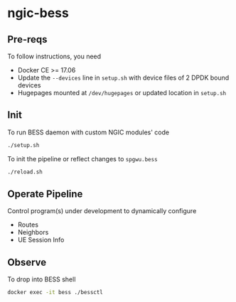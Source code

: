 # ngic-bess

## Pre-reqs

To follow instructions, you need

* Docker CE >= 17.06
* Update the `--devices` line in `setup.sh` with device files of 2 DPDK bound devices
* Hugepages mounted at `/dev/hugepages` or updated location in `setup.sh`

## Init

To run BESS daemon with custom NGIC modules' code

```bash
./setup.sh
```

To init the pipeline or reflect changes to `spgwu.bess`

```bash
./reload.sh
```

## Operate Pipeline

Control program(s) under development to dynamically configure

* Routes
* Neighbors
* UE Session Info

## Observe

To drop into BESS shell

```bash
docker exec -it bess ./bessctl
```
